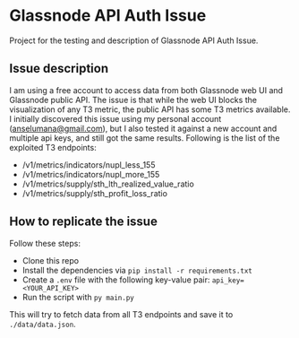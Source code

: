 # Glassnode API Auth Issue
Project for the testing and description of Glassnode API Auth Issue.

## Issue description
I am using a free account to access data from both Glassnode web UI and Glassnode public API.
The issue is that while the web UI blocks the visualization of any T3 metric, the public API has some T3 metrics available.
I initially discovered this issue using my personal account (anselumana@gmail.com), but I also tested it against a new account and multiple api keys, and still got the same results.
Following is the list of the exploited T3 endpoints:
* /v1/metrics/indicators/nupl_less_155
* /v1/metrics/indicators/nupl_more_155
* /v1/metrics/supply/sth_lth_realized_value_ratio
* /v1/metrics/supply/sth_profit_loss_ratio

## How to replicate the issue
Follow these steps:
* Clone this repo
* Install the dependencies via `pip install -r requirements.txt`
* Create a `.env` file with the following key-value pair: `api_key=<YOUR_API_KEY>`
* Run the script with `py main.py`

This will try to fetch data from all T3 endpoints and save it to `./data/data.json`.
